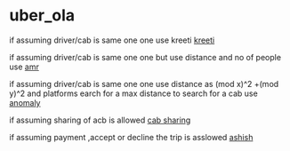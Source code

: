 # uber_ola

if assuming driver/cab is same one one use kreeti <a href="https://github.com/keertipurswani/Uber-Ola-Low-Level-Design/blob/main/uber_lld.png">kreeti</a>


if assuming  driver/cab is same one one but use distance and no of people use <a href="https://github.com/amarlearning/ride-sharing-low-level-design/blob/master/class%20diagram/basic-ride-sharing-app.png">amr</a>

if assuming driver/cab is same one one use distance as (mod x)^2 +(mod y)^2  and platforms earch for a max distance
to search for a cab use  <a href="https://github.com/anomaly2104/lld-cab-booking-ola-uber-grab-lyft">anomaly</a>

if assuming sharing of acb is allowed  <a href="https://github.com/pk23081996/Low-Level-Design-Projects/blob/main/Ride%20Sharing%20App/RideManager.h">cab sharing</a>

if assuming payment ,accept or decline the trip is asslowed <a href="https://github.com/ashishps1/awesome-low-level-design/blob/main/problems/ride-sharing-service.md">ashish</a>
